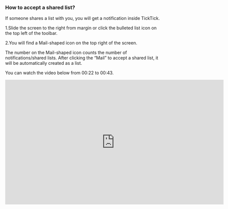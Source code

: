 ### How to accept a shared list?
If someone shares a list with you, you will get a notification inside TickTick.

1.Slide the screen to the right from margin or click the bulleted list icon on the top left of the toolbar.

2.You will find a Mail-shaped icon on the top right of the screen.

The number on the Mail-shaped icon counts the number of notifications/shared lists. After clicking the “Mail” to accept a shared list, it will be automatically created as a list.

You can watch the video below from 00:22 to 00:43.

<iframe width="700" height="400" src="https://www.youtube.com/embed/0y4hkxRUOoo?list=PLbWRKVi0_aTFbQcYoQHar2TR88yoO190U" frameborder="0" allowfullscreen></iframe>

